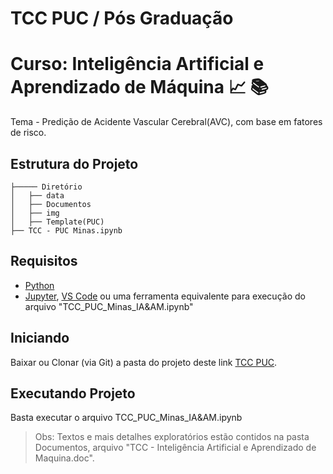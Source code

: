 # TCC PUC / Pós Graduação
# Curso: Inteligência Artificial e Aprendizado de Máquina :chart_with_upwards_trend: :books:
Tema - Predição de Acidente Vascular Cerebral(AVC), com base em fatores de risco. 

## Estrutura do Projeto
```
├───── Diretório
│   ├── data
│   ├── Documentos
│   ├── img
│   ├── Template(PUC)
├── TCC - PUC Minas.ipynb
```

## Requisitos
- [Python](https://www.python.org/)
- [Jupyter](https://jupyter.org/), [VS Code](https://code.visualstudio.com/docs/) ou uma ferramenta equivalente para execução do arquivo "TCC_PUC_Minas_IA&AM.ipynb"

## Iniciando
Baixar ou Clonar (via Git) a pasta do projeto deste link [TCC PUC](https://github.com/LucianobSilva/TCC_PUC_Minas_IA_AM).


## Executando Projeto 
Basta executar o arquivo TCC_PUC_Minas_IA&AM.ipynb

> Obs: Textos e mais detalhes exploratórios estão contidos na pasta Documentos, arquivo "TCC - Inteligência Artificial e Aprendizado de Maquina.doc".

